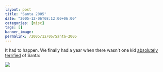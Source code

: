 ```yaml
---
layout: post
title: "Santa 2005"
date: "2005-12-06T08:12:00+06:00"
categories: [misc]
tags: []
banner_image: 
permalink: /2005/12/06/Santa-2005
---
```


It had to happen. We finally had a year when there wasn't one kid <a href="http://ray.camdenfamily.com/index.cfm?mode=entry&entry=CD1485CF-B41C-E232-610154447B8FD639">absolutely </a> <a href="http://ray.camdenfamily.com/index.cfm?mode=entry&entry=146BA680-A649-E595-5029ECBF120EE215">terrified</a> of Santa:

<img src="http://ray.camdenfamily.com/images/santa2005.jpg">